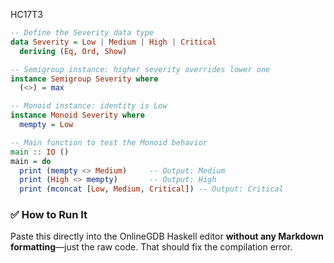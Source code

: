 HC17T3

```haskell
-- Define the Severity data type
data Severity = Low | Medium | High | Critical
  deriving (Eq, Ord, Show)

-- Semigroup instance: higher severity overrides lower one
instance Semigroup Severity where
  (<>) = max

-- Monoid instance: identity is Low
instance Monoid Severity where
  mempty = Low

-- Main function to test the Monoid behavior
main :: IO ()
main = do
  print (mempty <> Medium)     -- Output: Medium
  print (High <> mempty)       -- Output: High
  print (mconcat [Low, Medium, Critical]) -- Output: Critical
```

### ✅ How to Run It
Paste this directly into the OnlineGDB Haskell editor **without any Markdown formatting**—just the raw code. That should fix the compilation error.

